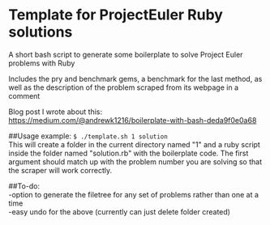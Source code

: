 # Template for ProjectEuler Ruby solutions
A short bash script to generate some boilerplate to solve Project Euler problems with Ruby 

Includes the pry and benchmark gems, a benchmark for the last method, as well as the description of the problem scraped from its webpage in a comment

Blog post I wrote about this:  
https://medium.com/@andrewk1216/boilerplate-with-bash-deda9f0e0a68 
  
##Usage example: 
`$ ./template.sh 1 solution`  
This will create a folder in the current directory named "1" and a ruby script inside the folder named "solution.rb" with the boilerplate code. The first argument should match up with the problem number you are solving so that the scraper will work correctly.


##To-do:  
-option to generate the filetree for any set of problems rather than one at a time  
-easy undo for the above (currently can just delete folder created)
